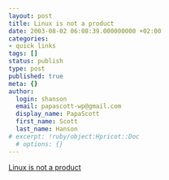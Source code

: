 ```yaml
---
layout: post
title: Linux is not a product
date: 2003-08-02 06:08:39.000000000 +02:00
categories:
- quick links
tags: []
status: publish
type: post
published: true
meta: {}
author:
  login: shanson
  email: papascott-wp@gmail.com
  display_name: PapaScott
  first_name: Scott
  last_name: Hanson
# excerpt: !ruby/object:Hpricot::Doc
  # options: {}
---
```

<p><a title="It's more like jello, it oozes between your fingers when you try to crush it" href="http://zdnet.com.com/2100-1107_2-5057755.html">Linux is not a product</a></p>
